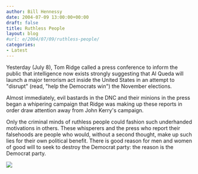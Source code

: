 ```yaml
---
author: Bill Hennessy
date: 2004-07-09 13:00:00+00:00
draft: false
title: Ruthless People
layout: blog
#url: e/2004/07/09/ruthless-people/
categories:
- Latest
---
```


Yesterday (July 8), Tom Ridge called a press conference to inform the public that intelligence now exists strongly suggesting that Al Queda will launch a major terrorism act inside the United States in an attempt to "disrupt" (read, "help the Democrats win") the November elections.




Almost immediately, evil bastards in the DNC and their minions in the press began a whipering campaign that Ridge was making up these reports in order draw attention away from John Kerry's campaign. 




Only the criminal minds of ruthless people could fashion such underhanded motivations in others. These whisperers and the press who report their falsehoods are people who would, without a second thought, make up such lies for their own political benefit. There is good reason for men and women of good will to seek to destroy the Democrat party: the reason is the Democrat party. 

![](https://blog.billhennessy.com/aggbug.aspx?PostID=700)

